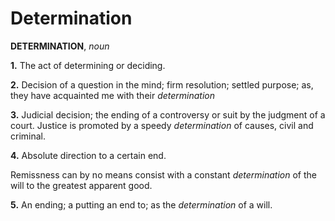 # Determination

**DETERMINATION**, _noun_

**1.** The act of determining or deciding.

**2.** Decision of a question in the mind; firm resolution; settled purpose; as, they have acquainted me with their _determination_

**3.** Judicial decision; the ending of a controversy or suit by the judgment of a court. Justice is promoted by a speedy _determination_ of causes, civil and criminal.

**4.** Absolute direction to a certain end.

Remissness can by no means consist with a constant _determination_ of the will to the greatest apparent good.

**5.** An ending; a putting an end to; as the _determination_ of a will.